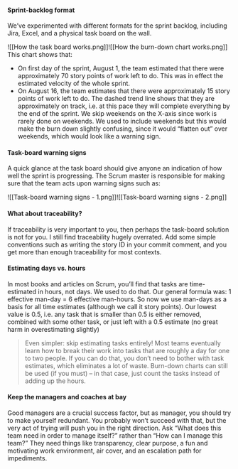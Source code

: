 #### Sprint-backlog format
We’ve experimented with different formats for the sprint backlog, including Jira, Excel, and a physical task board on the wall.

![[How the task board works.png]]![[How the burn-down chart works.png]]
This chart shows that:
- On first day of the sprint, August 1, the team estimated that there were approximately 70 story points of work left to do. This was in effect the estimated velocity of the whole sprint.
- On August 16, the team estimates that there were approximately 15 story points of work left to do. The dashed trend line shows that they are approximately on track, i.e. at this pace they will complete everything by the end of the sprint.
We skip weekends on the X-axis since work is rarely done on weekends. We used to include weekends but this would make the burn down slightly confusing, since it would “flatten out” over weekends, which would look like a warning sign.
#### Task-board warning signs
A quick glance at the task board should give anyone an indication of how well the sprint is progressing. The Scrum master is responsible for making sure that the team acts upon warning signs such as:

![[Task-board warning signs - 1.png]]![[Task-board warning signs - 2.png]]

#### What about traceability?
If traceability is very important to you, then perhaps the task-board solution is not for you.
I still find traceability hugely overrated. Add some simple conventions such as writing the story ID in your commit comment, and you get more than enough traceability for most contexts.
#### Estimating days vs. hours
In most books and articles on Scrum, you’ll find that tasks are time- estimated in hours, not days. We used to do that. Our general formula was: 1 effective man-day = 6 effective man-hours.
So now we use man-days as a basis for all time estimates (although we call it story points). Our lowest value is 0.5, i.e. any task that is smaller than 0.5 is either removed, combined with some other task, or just left with a 0.5 estimate (no great harm in overestimating slightly)

> Even simpler: skip estimating tasks entirely! Most teams eventually learn how to break their work into tasks that are roughly a day for one to two people. If you can do that, you don’t need to bother with task estimates, which eliminates a lot of waste. Burn-down charts can still be used (if you must) – in that case, just count the tasks instead of adding up the hours.

#### Keep the managers and coaches at bay

Good managers are a crucial success factor, but as manager, you should try to make yourself redundant. You probably won’t succeed with that, but the very act of trying will push you in the right direction. Ask “What does this team need in order to manage itself?” rather than “How can I manage this team?” They need things like transparency, clear purpose, a fun and motivating work environment, air cover, and an escalation path for impediments.